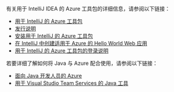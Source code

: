 有关用于 IntelliJ IDEA 的 Azure 工具包的详细信息，请参阅以下链接： 

* [用于 IntelliJ 的 Azure 工具包](../intellij/azure-toolkit-for-intellij.md) 
* [发行说明](https://github.com/Microsoft/azure-tools-for-java/releases) 
* [安装用于 IntelliJ 的 Azure 工具包](../intellij/azure-toolkit-for-intellij-installation.md) 
* [在 IntelliJ 中创建适用于 Azure 的 Hello World Web 应用](../intellij/azure-toolkit-for-intellij-create-hello-world-web-app.md) 
* [用于 IntelliJ 的 Azure 工具包的登录说明](../intellij/azure-toolkit-for-intellij-sign-in-instructions.md) 

若要详细了解如何将 Java 与 Azure 配合使用，请参阅以下链接： 

* [面向 Java 开发人员的 Azure](https://docs.microsoft.com/java/azure/) 
* [用于 Visual Studio Team Services 的 Java 工具](https://java.visualstudio.com/) 
<!-- TODO: Add URLs for Java in VSCode here --> 
